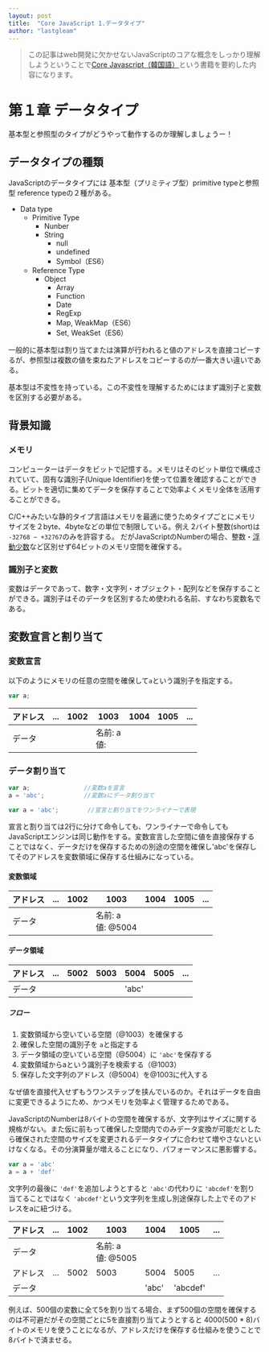 ```yaml
---
layout: post
title:  "Core JavaScript 1.データタイプ"
author: "lastgleam"
---
```

> この記事はweb開発に欠かせないJavaScriptのコアな概念をしっかり理解しようということで[Core Javascript（韓国語）](https://wikibook.co.kr/corejs/?ckattempt=1)という書籍を要約した内容になります。

# 第１章 データタイプ

基本型と参照型のタイプがどうやって動作するのか理解しましょうー！

## データタイプの種類

JavaScriptのデータタイプには
基本型（プリミティブ型）primitive typeと参照型 reference typeの２種がある。

- Data type
  - Primitive Type
    - Nunber
    - String
      - null
      - undefined
      - Symbol（ES6）
  - Reference Type
    - Object
      - Array
      - Function
      - Date
      - RegExp
      - Map, WeakMap（ES6）
      - Set, WeakSet（ES6）

一般的に基本型は割り当てまたは演算が行われると値のアドレスを直接コピーするが、参照型は複数の値を束ねたアドレスをコピーするのが一番大きい違いである。

基本型は不変性を持っている。この不変性を理解するためにはまず識別子と変数を区別する必要がある。

## 背景知識

### メモリ

コンピューターはデータをビットで記憶する。メモリはそのビット単位で構成されていて、固有な識別子(Unique Identifier)を使って位置を確認することができる。ビットを適切に集めてデータを保存することで効率よくメモリ全体を活用することができる。

C/C++みたいな静的タイプ言語はメモリを最適に使うためタイプごとにメモリサイズを２byte、4byteなどの単位で制限している。例え 2バイト整数(short)は `-32768 ~ +32767`のみを許容する。
だがJavaScriptのNumberの場合、整数・[浮動少数](https://itmanabi.com/fixed-floating/)など区別せず64ビットのメモリ空間を確保する。

### 識別子と変数

変数はデータであって、数字・文字列・オブジェクト・配列などを保存することができる。識別子はそのデータを区別するため使われる名前、すなわち変数名である。

## 変数宣言と割り当て

### 変数宣言

以下のようにメモリの任意の空間を確保して`a`という識別子を指定する。

```javascript
var a;
```

アドレス | ... | 1002 | 1003 | 1004 | 1005 | ...
---|---|---|---|---|---|---
データ|||名前: a<br>値: |||

### データ割り当て

```javascript
var a;               //変数aを宣言
a = 'abc';           //変数aにデータ割り当て

var a = 'abc';        //宣言と割り当てをワンライナーで表現
```
宣言と割り当ては2行に分けて命令しても、ワンライナーで命令してもJavaScriptエンジンは同じ動作をする。変数宣言した空間に値を直接保存することではなく、データだけを保存するための別途の空間を確保し'abc'を保存してそのアドレスを変数領域に保存する仕組みになっている。

#### 変数領域

アドレス | ... | 1002 | 1003 | 1004 | 1005 | ...
---|---|---|---|---|---|---
データ|||名前: a<br>値: @5004 |||

#### データ領域

アドレス | ... | 5002 | 5003 | 5004 | 5005 | ...
---|---|---|---|---|---|---
データ||||'abc'||

##### フロー

1. 変数領域から空いている空間（@1003）を確保する
2. 確保した空間の識別子を `a`と指定する
3. データ領域の空いている空間（@5004）に `'abc'`を保存する
4. 変数領域からaという識別子を検索する（@1003）
5. 保存した文字列のアドレス（@5004）を@1003に代入する

なぜ値を直接代入せずもうワンステップを挟んでいるのか。それはデータを自由に変更できるようにため、かつメモリを効率よく管理するためである。

JavaScriptのNumberは8バイトの空間を確保するが、文字列はサイズに関する規格がない。また仮に前もって確保した空間内でのみデータ変換が可能だとしたら確保された空間のサイズを変更されるデータタイプに合わせて増やさないといけなくなる。その分演算量が増えることになり、パフォーマンスに悪影響する。

```javascript
var a = 'abc'
a = a + 'def'
```

文字列の最後に `'def'`を追加しようとすると `'abc'`の代わりに `'abcdef'`を割り当てることではなく `'abcdef'`という文字列を生成し別途保存した上でそのアドレスをaに紐づける。

アドレス | ... | 1002 | 1003 | 1004 | 1005 | ...
---|---|---|---|---|---|---
データ|||名前: a<br>値: @5005 |||
アドレス | ... | 5002 | 5003 | 5004 | 5005 | ...
データ||||'abc'|'abcdef'|

例えば、500個の変数に全て5を割り当てる場合、まず500個の空間を確保するのは不可避だがその空間ごとに5を直接割り当てようとすると 4000(500 * 8)バイトのメモリを使うことになるが、アドレスだけを保存する仕組みを使うことで 8バイトで済ませる。
